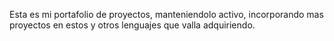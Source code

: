 Esta es mi portafolio de proyectos, manteniendolo activo, incorporando mas proyectos en estos y otros lenguajes que valla adquiriendo.
